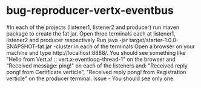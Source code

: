 # bug-reproducer-vertx-eventbus
#In each of the projects (listener1, listener2 and producer) run maven package to create the fat jar.
Open three terminals each at listener1, listener2 and producer respectively
Run  java -jar target/starter-1.0.0-SNAPSHOT-fat.jar -cluster in each of the terminals
Open a browser on your machine and type http://localhost:8888/. 
You should see something like "Hello from Vert.x! :: vert.x-eventloop-thread-1" on the browser and "Received message: ping!" on each of the listeners and:
"Received reply pong! from Certificate verticle", "Received reply pong! from Registration verticle" on the producer terminal. Issue - You should see only one.

